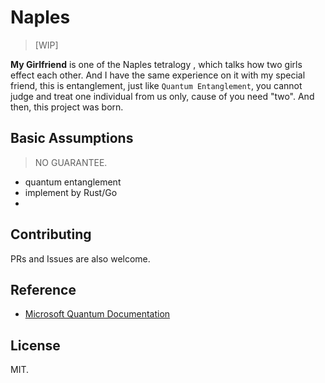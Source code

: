 # Naples

> [WIP]

**My Girlfriend** is one of the Naples tetralogy , which talks how two girls effect each other. And I have the same experience on it with my special friend, this is entanglement, just like `Quantum Entanglement`, you cannot judge and treat one individual from us only, cause of you need "two". And then, this project was born. 


## Basic Assumptions

> NO GUARANTEE.

- quantum entanglement
- implement by Rust/Go
- 

## Contributing

PRs and Issues are also welcome.

## Reference

- [Microsoft Quantum Documentation](https://docs.microsoft.com/zh-cn/quantum/)

## License

MIT.
